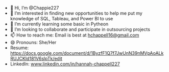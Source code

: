 - 👋 Hi, I’m @Chappie227
- 👀 I’m interested in finding new opportunities to help me put my knowledge of SQL, Tableau, and Power BI to use
- 🌱 I’m currently learning some basic in Pytheon
- 💞️ I’m looking to collaborate and participate in outsourcing projects
- 📫 How to reach me: Email is best at hchappell16@gmail.com
- 😄 Pronouns: She/Her
- Resume: https://docs.google.com/document/d/1ByzfF1Q7f7JwUnN39nMVpAoALkRUJCKId181V6slpTk/edit
- LinkedIn: www.linkedin.com/in/hannah-chappell227


<!---
Chappie227/Chappie227 is a ✨ special ✨ repository because its `README.md` (this file) appears on your GitHub profile.
You can click the Preview link to take a look at your changes.
--->

